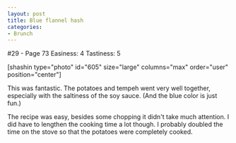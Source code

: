 ```yaml
---
layout: post
title: Blue flannel hash
categories:
- Brunch
---
```


#29 - Page 73
Easiness: 4
Tastiness: 5

[shashin type="photo" id="605" size="large" columns="max" order="user" position="center"]

This was fantastic. The potatoes and tempeh went very well together, especially with the saltiness of the soy sauce. (And the blue color is just fun.)

The recipe was easy, besides some chopping it didn't take much attention. I did have to lengthen the cooking time a lot though. I probably doubled the time on the stove so that the potatoes were completely cooked.
